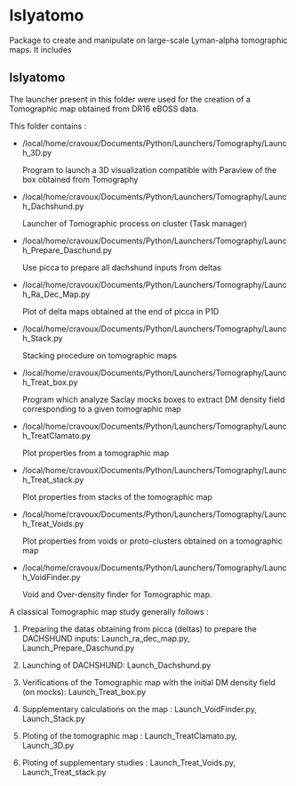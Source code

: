 # lslyatomo

Package to create and manipulate on large-scale Lyman-alpha tomographic maps.
It includes

## lslyatomo


The launcher present in this folder were used for the creation of a Tomographic map obtained from DR16 eBOSS data.

This folder contains :

-	/local/home/cravoux/Documents/Python/Launchers/Tomography/Launch_3D.py

	Program to launch a 3D visualization compatible with Paraview of the box obtained from Tomography


-	/local/home/cravoux/Documents/Python/Launchers/Tomography/Launch_Dachshund.py

	Launcher of Tomographic process on cluster (Task manager)


- 	/local/home/cravoux/Documents/Python/Launchers/Tomography/Launch_Prepare_Daschund.py

	Use picca to prepare all dachshund inputs from deltas


- 	/local/home/cravoux/Documents/Python/Launchers/Tomography/Launch_Ra_Dec_Map.py

	Plot of delta maps obtained at the end of picca in P1D


-	/local/home/cravoux/Documents/Python/Launchers/Tomography/Launch_Stack.py

	Stacking procedure on tomographic maps


-	/local/home/cravoux/Documents/Python/Launchers/Tomography/Launch_Treat_box.py

	Program which analyze Saclay mocks boxes to extract DM density field corresponding to a given tomographic map


-	/local/home/cravoux/Documents/Python/Launchers/Tomography/Launch_TreatClamato.py

	Plot properties from a tomographic map


-	/local/home/cravoux/Documents/Python/Launchers/Tomography/Launch_Treat_stack.py

	Plot properties from stacks of the tomographic map


-	/local/home/cravoux/Documents/Python/Launchers/Tomography/Launch_Treat_Voids.py

	Plot properties from voids or proto-clusters obtained on a tomographic map


-	/local/home/cravoux/Documents/Python/Launchers/Tomography/Launch_VoidFinder.py

	Void and Over-density finder for Tomographic map.



A classical Tomographic map study generally follows :

1) Preparing the datas obtaining from picca (deltas) to prepare the DACHSHUND inputs: Launch_ra_dec_map.py, Launch_Prepare_Daschund.py

2) Launching of DACHSHUND: Launch_Dachshund.py

3) Verifications of the Tomographic map with the initial DM density field (on mocks): Launch_Treat_box.py

4) Supplementary calculations on the map : Launch_VoidFinder.py, Launch_Stack.py

5) Ploting of the tomographic map : Launch_TreatClamato.py, Launch_3D.py

6) Ploting of supplementary studies : Launch_Treat_Voids.py, Launch_Treat_stack.py
